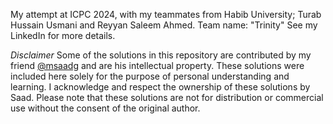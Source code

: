 My attempt at ICPC 2024, with my teammates from Habib University; Turab Hussain Usmani and Reyyan Saleem Ahmed. 
Team name: "Trinity" 
See my LinkedIn for more details.

*Disclaimer*
Some of the solutions in this repository are contributed by my friend [@msaadg](https://github.com/msaadg) and are his intellectual property. These solutions were included here solely for the purpose of personal understanding and learning. I acknowledge and respect the ownership of these solutions by Saad.
Please note that these solutions are not for distribution or commercial use without the consent of the original author.
